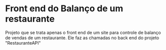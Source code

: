# Front end do Balanço de um restaurante
Projeto que se trata apenas o front end de um site para controle de balanço de vendas de um restaurante. Ele faz as chamadas no back end do projeto "RestauranteAPI"
